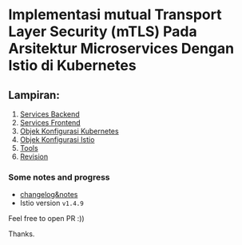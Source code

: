 Implementasi mutual Transport Layer Security (mTLS) Pada Arsitektur Microservices Dengan Istio di Kubernetes
============================================================

## Lampiran:
1. [Services Backend](/backend-flask)
2. [Services Frontend](/frontend-nuxt)
3. [Objek Konfigurasi Kubernetes](/k8s-manifest)
4. [Objek Konfigurasi Istio](/istio-manifest)
5. [Tools](/tool)
6. [Revision](https://github.com/riskiwah/minio-apis)

### Some notes and progress
- [changelog&notes](./changelog-notes.md)
- Istio version `v1.4.9`

Feel free to open PR :))

Thanks. 




